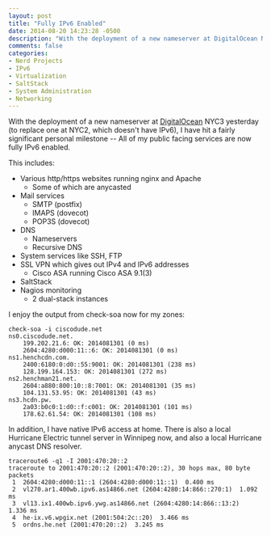 ```yaml
---
layout: post
title: "Fully IPv6 Enabled"
date: 2014-08-20 14:23:28 -0500
description: "With the deployment of a new nameserver at DigitalOcean NYC3 yesterday, I have hit a fairly significant personal milestone -- All of my public facing services are now fully IPv6 enabled."
comments: false
categories: 
- Nerd Projects
- IPv6
- Virtualization
- SaltStack
- System Administration
- Networking
---
```

With the deployment of a new nameserver at [DigitalOcean](https://www.digitalocean.com/?refcode=f6432a6e1354) NYC3 yesterday (to replace one at NYC2, which doesn't have IPv6), I have hit a fairly significant personal milestone -- All of my public facing services are now fully IPv6 enabled. 

<!--more-->

This includes:

*	Various http/https websites running nginx and Apache
	*	Some of which are anycasted
*	Mail services
	*	SMTP (postfix)
	*	IMAPS (dovecot)
	*	POP3S (dovecot)
*	DNS
	*	Nameservers
	*	Recursive DNS
*	System services like SSH, FTP
*	SSL VPN which gives out IPv4 and IPv6 addresses
	*	Cisco ASA running Cisco ASA 9.1(3)
*	SaltStack
*	Nagios monitoring
	*	2 dual-stack instances

I enjoy the output from check-soa now for my zones:

```
check-soa -i ciscodude.net
ns0.ciscodude.net.
	199.202.21.6: OK: 2014081301 (0 ms)
	2604:4280:d000:11::6: OK: 2014081301 (0 ms)
ns1.henchcdn.com.
	2400:6180:0:d0::55:9001: OK: 2014081301 (238 ms)
	128.199.164.153: OK: 2014081301 (272 ms)
ns2.henchman21.net.
	2604:a880:800:10::8:7001: OK: 2014081301 (35 ms)
	104.131.53.95: OK: 2014081301 (43 ms)
ns3.hcdn.pw.
	2a03:b0c0:1:d0::f:c001: OK: 2014081301 (101 ms)
	178.62.61.54: OK: 2014081301 (108 ms)
```

In addition, I have native IPv6 access at home. There is also a local Hurricane Electric tunnel server in Winnipeg now, and also a local Hurricane anycast DNS resolver.

```
traceroute6 -q1 -I 2001:470:20::2
traceroute to 2001:470:20::2 (2001:470:20::2), 30 hops max, 80 byte packets
 1  2604:4280:d000:11::1 (2604:4280:d000:11::1)  0.400 ms
 2  vl270.ar1.400wb.ipv6.as14866.net (2604:4280:14:866::270:1)  1.092 ms
 3  vl13.ix1.400wb.ipv6.ywg.as14866.net (2604:4280:14:866::13:2)  1.336 ms
 4  he-ix.v6.wpgix.net (2001:504:2c::20)  3.466 ms
 5  ordns.he.net (2001:470:20::2)  3.245 ms
```
